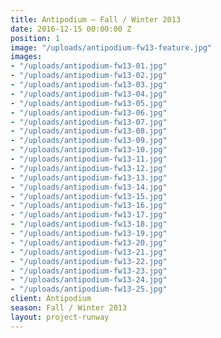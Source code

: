 ```yaml
---
title: Antipodium — Fall / Winter 2013
date: 2016-12-15 00:00:00 Z
position: 1
image: "/uploads/antipodium-fw13-feature.jpg"
images:
- "/uploads/antipodium-fw13-01.jpg"
- "/uploads/antipodium-fw13-02.jpg"
- "/uploads/antipodium-fw13-03.jpg"
- "/uploads/antipodium-fw13-04.jpg"
- "/uploads/antipodium-fw13-05.jpg"
- "/uploads/antipodium-fw13-06.jpg"
- "/uploads/antipodium-fw13-07.jpg"
- "/uploads/antipodium-fw13-08.jpg"
- "/uploads/antipodium-fw13-09.jpg"
- "/uploads/antipodium-fw13-10.jpg"
- "/uploads/antipodium-fw13-11.jpg"
- "/uploads/antipodium-fw13-12.jpg"
- "/uploads/antipodium-fw13-13.jpg"
- "/uploads/antipodium-fw13-14.jpg"
- "/uploads/antipodium-fw13-15.jpg"
- "/uploads/antipodium-fw13-16.jpg"
- "/uploads/antipodium-fw13-17.jpg"
- "/uploads/antipodium-fw13-18.jpg"
- "/uploads/antipodium-fw13-19.jpg"
- "/uploads/antipodium-fw13-20.jpg"
- "/uploads/antipodium-fw13-21.jpg"
- "/uploads/antipodium-fw13-22.jpg"
- "/uploads/antipodium-fw13-23.jpg"
- "/uploads/antipodium-fw13-24.jpg"
- "/uploads/antipodium-fw13-25.jpg"
client: Antipodium
season: Fall / Winter 2013
layout: project-runway
---
```



